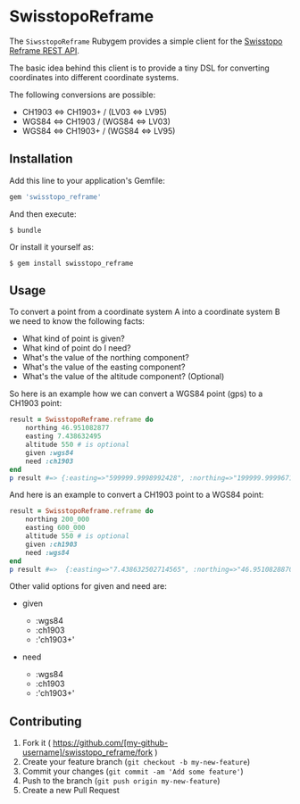 # SwisstopoReframe

The ```SiwsstopoReframe``` Rubygem provides a simple client for the [Swisstopo Reframe REST API](http://www.swisstopo.admin.ch/internet/swisstopo/en/home/products/software/products/m2m.html).

The basic idea behind this client is to provide a tiny DSL for converting coordinates into different coordinate systems.

The following conversions are possible:

 * CH1903 <=> CH1903+ / (LV03 <=> LV95)
 * WGS84 <=> CH1903 / (WGS84 <=> LV03)
 * WGS84 <=> CH1903+ / (WGS84 <=> LV95)

## Installation

Add this line to your application's Gemfile:

```ruby
gem 'swisstopo_reframe'
```

And then execute:

    $ bundle

Or install it yourself as:

    $ gem install swisstopo_reframe

## Usage

To convert a point from a coordinate system A into a coordinate system B we need to know the following facts:
 
 * What kind of point is given? 
 * What kind of point do I need?
 * What's the value of the northing component?
 * What's the value of the easting component?
 * What's the value of the altitude component? (Optional)
    
So here is an example how we can convert a WGS84 point (gps) to a CH1903 point:
```ruby
result = SwisstopoReframe.reframe do
    northing 46.951082877
    easting 7.438632495
    altitude 550 # is optional
    given :wgs84
    need :ch1903
end
p result #=> {:easting=>"599999.9998992428", :northing=>"199999.9999671315", :altitude=>"500.37780122086406"} 
```

And here is an example to convert a CH1903 point to a WGS84 point:
```ruby
result = SwisstopoReframe.reframe do
    northing 200_000
    easting 600_000
    altitude 550 # is optional
    given :ch1903 
    need :wgs84
end
p result #=>  {:easting=>"7.438632502714565", :northing=>"46.95108288705891", :altitude=>"599.6221912624314"}
```

Other valid options for given and need are:
 
* given
  * :wgs84
  * :ch1903
  * :'ch1903+'


* need
  * :wgs84
  * :ch1903
  * :'ch1903+'


## Contributing

1. Fork it ( https://github.com/[my-github-username]/swisstopo_reframe/fork )
2. Create your feature branch (`git checkout -b my-new-feature`)
3. Commit your changes (`git commit -am 'Add some feature'`)
4. Push to the branch (`git push origin my-new-feature`)
5. Create a new Pull Request
